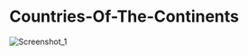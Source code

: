# Countries-Of-The-Continents

![Screenshot_1](https://user-images.githubusercontent.com/96263634/153721959-f5d390f6-9813-442f-bd04-246861c57b14.jpg)
